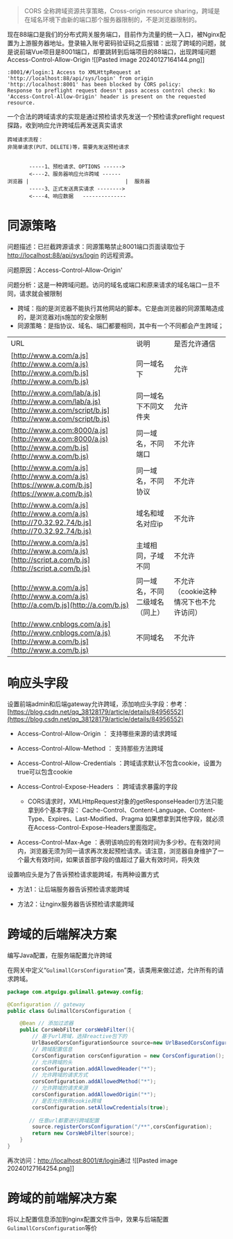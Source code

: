 > CORS 全称跨域资源共享策略，Cross-origin resource sharing，跨域是在域名环境下由新的端口那个服务器限制的，不是浏览器限制的。

现在88端口是我们的分布式网关服务端口，目前作为流量的统一入口，被Nginx配置为上游服务器地址。登录输入账号密码验证码之后报错：出现了跨域的问题，就是说前端Vue项目是8001端口，却要跳转到后端项目的88端口，出现跨域问题Access-Control-Allow-Origin
![[Pasted image 20240127164144.png]]

```Shell
:8001/#/login:1 Access to XMLHttpRequest at 'http://localhost:88/api/sys/login' from origin 'http://localhost:8001' has been blocked by CORS policy: 
Response to preflight request doesn't pass access control check: No 'Access-Control-Allow-Origin' header is present on the requested resource.
```

一个合法的跨域请求的实现是通过预检请求先发送一个预检请求preflight request探路，收到响应允许跨域后再发送真实请求

```plain
跨域请求流程：
非简单请求(PUT、DELETE)等，需要先发送预检请求


       -----1、预检请求、OPTIONS ------>
       <----2、服务器响应允许跨域 ------
浏览器 |                               |  服务器
       -----3、正式发送真实请求 -------->
       <----4、响应数据   --------------
```

# 同源策略

问题描述：已拦截跨源请求：同源策略禁止8001端口页面读取位于 [http://localhost:88/api/sys/login](http://localhost:88/api/sys/login) 的远程资源。

问题原因：Access-Control-Allow-Origin'

问题分析：这是一种跨域问题。访问的域名或端口和原来请求的域名端口一旦不同，请求就会被限制
- 跨域：指的是浏览器不能执行其他网站的脚本。它是由浏览器的同源策略造成的，是浏览器对js施加的安全限制
- 同源策略：是指协议、域名、端囗都要相同，其中有一个不同都会产生跨域；


|   |   |   |
|---|---|---|
|URL|说明|是否允许通信|
|[http://www.a.com/a.js](http://www.a.com/a.js)  <br>[http://www.a.com/b.js](http://www.a.com/b.js)|同一域名下|允许|
|[http://www.a.com/lab/a.js](http://www.a.com/lab/a.js)  <br>[http://www.a.com/script/b.js](http://www.a.com/script/b.js)|同一域名下不同文件夹|允许|
|[http://www.a.com:8000/a.js](http://www.a.com:8000/a.js)  <br>[http://www.a.com/b.js](http://www.a.com/b.js)|同一域名，不同端口|不允许|
|[http://www.a.com/a.js](http://www.a.com/a.js)  <br>[https://www.a.com/b.js](https://www.a.com/b.js)|同一域名，不同协议|不允许|
|[http://www.a.com/a.js](http://www.a.com/a.js)  <br>[http://70.32.92.74/b.js](http://70.32.92.74/b.js)|域名和域名对应ip|不允许|
|[http://www.a.com/a.js](http://www.a.com/a.js)  <br>[http://script.a.com/b.js](http://script.a.com/b.js)|主域相同，子域不同|不允许|
|[http://www.a.com/a.js](http://www.a.com/a.js)  <br>[http://a.com/b.js](http://a.com/b.js)|同一域名，不同二级域名（同上）|不允许（cookie这种情况下也不允许访问）|
|[http://www.cnblogs.com/a.js](http://www.cnblogs.com/a.js)  <br>[http://www.a.com/b.js](http://www.a.com/b.js)|不同域名|不允许|

# 响应头字段

设置前端admin和后端gateway允许跨域，添加响应头字段：参考：[https://blog.csdn.net/qq_38128179/article/details/84956552](https://blog.csdn.net/qq_38128179/article/details/84956552)

- Access-Control-Allow-Origin ： 支持哪些来源的请求跨域
    
- Access-Control-Allow-Method ： 支持那些方法跨域
    
- Access-Control-Allow-Credentials ：跨域请求默认不包含cookie，设置为true可以包含cookie
    
- Access-Control-Expose-Headers ： 跨域请求暴露的字段
    
    - CORS请求时，XMLHttpRequest对象的getResponseHeader()方法只能拿到6个基本字段： Cache-Control、Content-Language、Content-Type、Expires、Last-Modified、Pragma 如果想拿到其他字段，就必须在Access-Control-Expose-Headers里面指定。
        
- Access-Control-Max-Age ：表明该响应的有效时间为多少秒。在有效时间内，浏览器无须为同一请求再次发起预检请求。请注意，浏览器自身维护了一个最大有效时间，如果该首部字段的值超过了最大有效时间，将失效
    

设置响应头是为了告诉预检请求能跨域，有两种设置方式

- 方法1：让后端服务器告诉预检请求能跨域
    
- 方法2：让nginx服务器告诉预检请求能跨域
    

# 跨域的后端解决方案

编写Java配置，在服务端配置允许跨域

在网关中定义“`GulimallCorsConfiguration`”类，该类用来做过滤，允许所有的请求跨域。

```Java
package com.atguigu.gulimall.gateway.config;

@Configuration // gateway
public class GulimallCorsConfiguration {

    @Bean // 添加过滤器
    public CorsWebFilter corsWebFilter(){
        // 基于url跨域，选择reactive包下的
        UrlBasedCorsConfigurationSource source=new UrlBasedCorsConfigurationSource();
        // 跨域配置信息
        CorsConfiguration corsConfiguration = new CorsConfiguration();
        // 允许跨域的头
        corsConfiguration.addAllowedHeader("*");
        // 允许跨域的请求方式
        corsConfiguration.addAllowedMethod("*");
        // 允许跨域的请求来源
        corsConfiguration.addAllowedOrigin("*");
        // 是否允许携带cookie跨域
        corsConfiguration.setAllowCredentials(true);
        
       // 任意url都要进行跨域配置
        source.registerCorsConfiguration("/**",corsConfiguration);
        return new CorsWebFilter(source);
    }
}
```

再次访问：[http://localhost:8001/#/login](http://localhost:8001/#/login)通过
![[Pasted image 20240127164254.png]]

# 跨域的前端解决方案

将以上配置信息添加到nginx配置文件当中，效果与后端配置`GulimallCorsConfiguration`等价